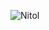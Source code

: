 ![Nitol](https://github.com/yuankong666/Ultimate-RAT-Collection/assets/128066597/746b1f4c-b4a1-4721-8af8-31efd3e7c71c)

